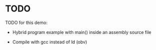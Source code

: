 

# TODO

TODO for this demo:

* Hybrid program example with main() inside an assembly source file

* Compile with gcc instead of ld (obv)

